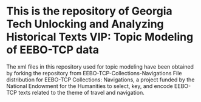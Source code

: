 # This is the repository of Georgia Tech Unlocking and Analyzing Historical Texts VIP: Topic Modeling of EEBO-TCP data
The xml files in this repository used for topic modeling have been obtained by forking the repository from EEBO-TCP-Collections-Navigations
File distribution for EEBO-TCP Collections: Navigations, a project funded by the National Endowment for the Humanities to select, key, and encode EEBO-TCP texts related to the theme of travel and navigation. 
